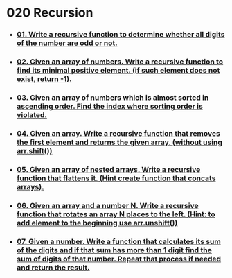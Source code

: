 # 020 Recursion

- ### [01. Write a recursive function to determine whether all digits of the number are odd or not.](https://github.com/martun-avagyan/020-Recursion-DS/blob/main/01allOddOrNot.js)

- ### [02. Given an array of numbers. Write a recursive function to find its minimal positive element. (if such element does not exist, return -1).](https://github.com/martun-avagyan/020-Recursion-DS/blob/main/02minPosInt.js)

- ### [03. Given an array of numbers which is almost sorted in ascending order. Find the index where sorting order is violated.](https://github.com/martun-avagyan/020-Recursion-DS/blob/main/03findSortErr.js)

- ### [04. Given an array. Write a recursive function that removes the first element and returns the given array. (without using arr.shift())](https://github.com/martun-avagyan/020-Recursion-DS/blob/main/04rmvFirstEl.js)

- ### [05. Given an array of nested arrays. Write a recursive function that flattens it. (Hint create function that concats arrays).](https://github.com/martun-avagyan/020-Recursion-DS/blob/main/05flattenArr.js)

- ### [06. Given an array and a number N. Write a recursive function that rotates an array N places to the left. (Hint: to add element to the beginning use arr.unshift())](https://github.com/martun-avagyan/020-Recursion-DS/blob/main/06rotateArr.js)

- ### [07. Given a number. Write a function that calculates its sum of the digits and if that sum has more than 1 digit find the sum of digits of that number. Repeat that process if needed and return the result.](https://github.com/martun-avagyan/020-Recursion-DS/blob/main/07sumOfDigits.js)
